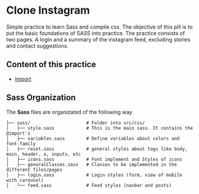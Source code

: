 # Clone Instagram

Simple practice to learn Sass and compile css. The objective of this pill is to put the basic foundations of SASS into practice.
The practice consists of two pages. A login and a summary of the instagram feed, excluding stories and contact suggestions.

## Content of this practice
   - [Import](#sass-organization)




## Sass Organization
The **Sass** files are organizated of the following way

```
├── sass/                     # Folder into src/css/
│   ├── style.sass            # This is the main sass. It contains the @import's
│   ├── variables.sass        # Define variables about colors and font-family 
│   ├── reset.sass            # general styles about tags like body, main, header, a, inputs, etc
│   ├── icons.sass            # Font implement and Styles of icons 
│   ├── generalClasses.sass   # Classes to be implemented in the different files/pages 
│   ├── login.sass            # Login styles (form, view of mobile with carousel) 
│   └── feed.sass             # Feed styles (navbar and posts) 
```